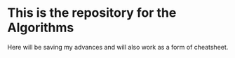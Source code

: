 # This is the repository for the Algorithms

Here will be saving my advances and will also work as a form of cheatsheet.
